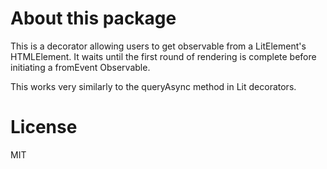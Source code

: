 # About this package

This is a decorator allowing users to get observable from a LitElement's HTMLElement.
It waits until the first round of rendering is complete before initiating a fromEvent Observable.

This works very similarly to the queryAsync method in Lit decorators.

# License

MIT
